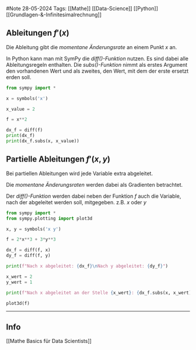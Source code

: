 #Note
28-05-2024
Tags: [[Mathe]] [[Data-Science]] [[Python]] [[Grundlagen-&-Infinitesimalrechnung]]

## Ableitungen $f'(x)$

Die Ableitung gibt die *momentane Änderungsrate* an einem Punkt $x$ an.

In Python kann man mit SymPy die *diff()-Funktion* nutzen. Es sind dabei alle Ableitungsregeln enthalten.
Die *subs()-Funktion* nimmt als erstes Argument den vorhandenen Wert und als zweites, den Wert, mit dem der erste ersetzt erden soll.


```python
from sympy import *

x = symbols('x')

x_value = 2

f = x**2

dx_f = diff(f)
print(dx_f)
print(dx_f.subs(x, x_value))
```

## Partielle Ableitungen $f'(x,y)$

Bei partiellen Ableitungen wird jede Variable extra abgeleitet.

Die *momentane Änderungsraten* werden dabei als Gradienten betrachtet. 

Der *diff()-Funktion* werden dabei neben der Funktion $f$ auch die Variable, nach der abgeleitet werden soll, mitgegeben. z.B. $x$ oder $y$


```python
from sympy import * 
from sympy.plotting import plot3d

x, y = symbols('x y')

f = 2*x**3 + 3*y**3

dx_f = diff(f, x)
dy_f = diff(f, y)

print(f"Nach x abgeleitet: {dx_f}\nNach y abgeleitet: {dy_f}")

x_wert = 2
y_wert = 1

print(f"Nach x abgeleitet an der Stelle {x_wert}: {dx_f.subs(x, x_wert)}\nNach y abgeleitet an der Stelle {y_wert}: {dy_f.subs(y, y_wert)}")

plot3d(f)
```





---
## Info

[[Mathe Basics für Data Scientists]]